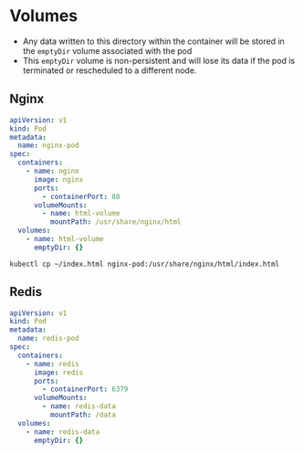 # Volumes

* Any data written to this directory within the container will be stored in the `emptyDir` volume associated with the pod
* This `emptyDir` volume is non-persistent and will lose its data if the pod is terminated or rescheduled to a different node.

## Nginx

```yaml
apiVersion: v1
kind: Pod
metadata:
  name: nginx-pod
spec:
  containers:
    - name: nginx
      image: nginx
      ports:
        - containerPort: 80
      volumeMounts:
        - name: html-volume
          mountPath: /usr/share/nginx/html
  volumes:
    - name: html-volume
      emptyDir: {}
```

```shell
kubectl cp ~/index.html nginx-pod:/usr/share/nginx/html/index.html
```

## Redis

```yaml
apiVersion: v1
kind: Pod
metadata:
  name: redis-pod
spec:
  containers:
    - name: redis
      image: redis
      ports:
        - containerPort: 6379
      volumeMounts:
        - name: redis-data
          mountPath: /data
  volumes:
    - name: redis-data
      emptyDir: {}
```
